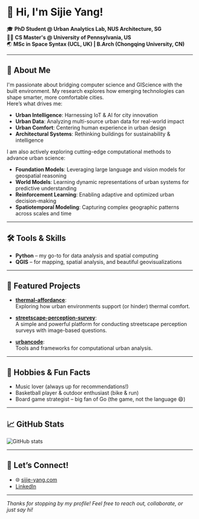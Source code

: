 # 👋 Hi, I'm Sijie Yang!

🎓 **PhD Student @ Urban Analytics Lab, NUS Architecture, SG**  
🧑‍💻 **CS Master's @ University of Pennsylvania, US**  
🌏 **MSc in Space Syntax (UCL, UK) | B.Arch (Chongqing University, CN)**

---

## 🌟 About Me

I'm passionate about bridging computer science and GIScience with the built environment. My research explores how emerging technologies can shape smarter, more comfortable cities.  
Here’s what drives me:

- **Urban Intelligence**: Harnessing IoT & AI for city innovation  
- **Urban Data**: Analyzing multi-source urban data for real-world impact  
- **Urban Comfort**: Centering human experience in urban design  
- **Architectural Systems**: Rethinking buildings for sustainability & intelligence

I am also actively exploring cutting-edge computational methods to advance urban science:
- **Foundation Models**: Leveraging large language and vision models for geospatial reasoning
- **World Models**: Learning dynamic representations of urban systems for predictive understanding
- **Reinforcement Learning**: Enabling adaptive and optimized urban decision-making
- **Spatiotemporal Modeling**: Capturing complex geographic patterns across scales and time

---

## 🛠️ Tools & Skills

- **Python** – my go-to for data analysis and spatial computing
- **QGIS** – for mapping, spatial analysis, and beautiful geovisualizations

---

## 🚀 Featured Projects

- [**thermal-affordance**](https://github.com/Sijie-Yang/thermal-affordance):  
  Exploring how urban environments support (or hinder) thermal comfort.

- [**streetscape-perception-survey**](https://github.com/Sijie-Yang/Streetscape-Perception-Survey):  
  A simple and powerful platform for conducting streetscape perception surveys with image-based questions.

- [**urbancode**](https://github.com/Sijie-Yang/urbancode):  
  Tools and frameworks for computational urban analysis.

---

## 🎵 Hobbies & Fun Facts

- Music lover (always up for recommendations!)
- Basketball player & outdoor enthusiast (bike & run)
- Board game strategist – big fan of Go (the game, not the language 😄)

---

## 📈 GitHub Stats
![GitHub stats](https://github-readme-stats.vercel.app/api?username=sijie-yang&show_icons=true&theme=radical)

---

## 🤝 Let’s Connect!

- 🌐 [sijie-yang.com](https://sijie-yang.com)
- [LinkedIn](https://www.linkedin.com/in/sijie-yang-peter/)

---

_Thanks for stopping by my profile! Feel free to reach out, collaborate, or just say hi!_
